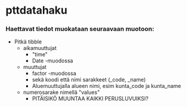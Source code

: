 
# pttdatahaku

<!-- badges: start -->
<!-- badges: end -->


### Haettavat tiedot muokataan seuraavaan muotoon:

- Pitkä tibble
     - aikamuuttujat
       - "time"
       - Date -muodossa
     - muuttujat
       - factor -muodossa
       - sekä koodi että nimi sarakkeet (_code, _name)
       - Aluemuuttujalla alueen nimi, esim kunta_code ja kunta_name
     - numerosarake nimellä "values"
       - PITÄISIKÖ MUUNTAA KAIKKI PERUSLUVUIKSI?


